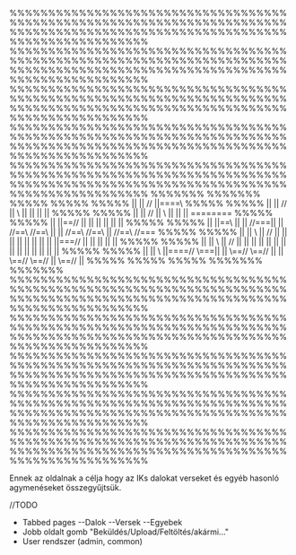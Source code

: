 %%%%%%%%%%%%%%%%%%%%%%%%%%%%%%%%%%%%%%%%%%%%%%%%%%%%%%%%%%%%%%%%%%%%%%%%%%%%%%%%%%%%%%%%%%%%%%%%%%%%%%%%%%%%%%%%%%%%%%%%%%%%%%
%%%%%%%%%%%%%%%%%%%%%%%%%%%%%%%%%%%%%%%%%%%%%%%%%%%%%%%%%%%%%%%%%%%%%%%%%%%%%%%%%%%%%%%%%%%%%%%%%%%%%%%%%%%%%%%%%%%%%%%%%%%%%%
%%%%%%%%%%%%%%%%%%%%%%%%%%%%%%%%%%%%%%%%%%%%%%%%%%%%%%%%%%%%%%%%%%%%%%%%%%%%%%%%%%%%%%%%%%%%%%%%%%%%%%%%%%%%%%%%%%%%%%%%%%%%%%
%%%%%%%%%%%%%%%%%%%%%%%%%%%%%%%%%%%%%%%%%%%%%%%%%%%%%%%%%%%%%%%%%%%%%%%%%%%%%%%%%%%%%%%%%%%%%%%%%%%%%%%%%%%%%%%%%%%%%%%%%%%%%%
%%%%%%%%%%%%%%%%%%%%%%%%%%%%%%%%%%%%%%%%%%%%%%%%%%%%%%%%%%%%%%%%%%%%%%%%%%%%%%%%%%%%%%%%%%%%%%%%%%%%%%%%%%%%%%%%%%%%%%%%%%%%%%
%%%%%%%                                                                                                                %%%%%%%
%%%%%                                                                                                                    %%%%%
%%%%%  ||   ||     //      ||====\\                                                                                      %%%%%
%%%%%  ||   ||    //       ||     \\              ||                      ||  ||                    ||                   %%%%%
%%%%%  ||   ||   //        ||      \\             ||                      ||  ||                 ========                %%%%%
%%%%%  ||   ||==//         ||       ||            ||                      ||  ||                    ||                   %%%%%
%%%%%  ||   ||==\\         ||       ||   //===||  ||   //==\\    //==\\   ||  ||   //==\\  //==\\   ||  //==\\   \//===  %%%%%
%%%%%  ||   ||   \\        ||      //   ||    ||  ||  ||        ||    ||  ||  ||  ||===//  ||       || ||    ||  ||      %%%%%
%%%%%  ||   ||    \\       ||     //    ||    ||  ||  ||        ||    ||  ||  ||  ||       ||       || ||    ||  ||      %%%%%
%%%%%  ||   ||     \\      ||====//      \\===||  ||   \\==//    \\==//   ||  ||   \\==//  \\==//   ||  \\==//   ||      %%%%%
%%%%%                                                                                                                    %%%%%
%%%%%%%                                                                                                                %%%%%%%
%%%%%%%%%%%%%%%%%%%%%%%%%%%%%%%%%%%%%%%%%%%%%%%%%%%%%%%%%%%%%%%%%%%%%%%%%%%%%%%%%%%%%%%%%%%%%%%%%%%%%%%%%%%%%%%%%%%%%%%%%%%%%%
%%%%%%%%%%%%%%%%%%%%%%%%%%%%%%%%%%%%%%%%%%%%%%%%%%%%%%%%%%%%%%%%%%%%%%%%%%%%%%%%%%%%%%%%%%%%%%%%%%%%%%%%%%%%%%%%%%%%%%%%%%%%%%
%%%%%%%%%%%%%%%%%%%%%%%%%%%%%%%%%%%%%%%%%%%%%%%%%%%%%%%%%%%%%%%%%%%%%%%%%%%%%%%%%%%%%%%%%%%%%%%%%%%%%%%%%%%%%%%%%%%%%%%%%%%%%%
%%%%%%%%%%%%%%%%%%%%%%%%%%%%%%%%%%%%%%%%%%%%%%%%%%%%%%%%%%%%%%%%%%%%%%%%%%%%%%%%%%%%%%%%%%%%%%%%%%%%%%%%%%%%%%%%%%%%%%%%%%%%%%
%%%%%%%%%%%%%%%%%%%%%%%%%%%%%%%%%%%%%%%%%%%%%%%%%%%%%%%%%%%%%%%%%%%%%%%%%%%%%%%%%%%%%%%%%%%%%%%%%%%%%%%%%%%%%%%%%%%%%%%%%%%%%%

Ennek az oldalnak a célja hogy az IKs dalokat verseket és egyéb hasonló agymenéseket összegyűjtsük.

//TODO
  - Tabbed pages
    --Dalok
    --Versek
    --Egyebek
  - Jobb oldalt gomb "Beküldés/Upload/Feltöltés/akármi..."
  - User rendszer (admin, common)
